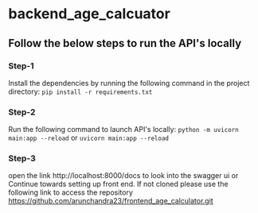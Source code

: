 # backend_age_calcuator

## Follow the below steps to run the API's locally

### Step-1
Install the dependencies by running the following command in the project directory: `pip install -r requirements.txt`

### Step-2
Run the following command to launch API's locally:
    `python -m uvicorn main:app --reload` or `uvicorn main:app --reload`

### Step-3
open the link http://localhost:8000/docs to look into the swagger ui or Continue towards setting up front end. If not cloned please use the following link to access the repository https://github.com/arunchandra23/frontend_age_calculator.git


